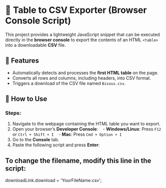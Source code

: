 #
# 📄 Table to CSV Exporter (Browser Console Script)

This project provides a lightweight JavaScript snippet that can be executed directly in the **browser console** to export the contents of an HTML `<table>` into a downloadable **CSV** file.

## 🚀 Features

- Automatically detects and processes the **first HTML table** on the page.
- Converts all rows and columns, including headers, into CSV format.
- Triggers a download of the CSV file named `Bisous.csv`.

## 🧠 How to Use

### Steps:

1. Navigate to the webpage containing the HTML table you want to export.
2. Open your browser’s **Developer Console**:
   - **Windows/Linux**: Press `F12` or `Ctrl + Shift + I`
   - **Mac**: Press `Cmd + Option + I`
3. Go to the **Console** tab.
4. Paste the following script and press **Enter**:


## To change the filename, modify this line in the script:

downloadLink.download = 'YourFileName.csv';
